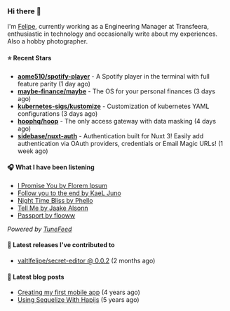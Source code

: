 ### Hi there 👋

I'm [Felipe](https://felipevm.com), currently working as a Engineering Manager at Transfeera, enthusiastic in technology and occasionally write about my experiences. Also a hobby photographer.

#### ⭐ Recent Stars
- **[aome510/spotify-player](https://github.com/aome510/spotify-player)** - A Spotify player in the terminal with full feature parity (1 day ago)
- **[maybe-finance/maybe](https://github.com/maybe-finance/maybe)** - The OS for your personal finances (3 days ago)
- **[kubernetes-sigs/kustomize](https://github.com/kubernetes-sigs/kustomize)** - Customization of kubernetes YAML configurations (3 days ago)
- **[hoophq/hoop](https://github.com/hoophq/hoop)** - The only access gateway with data masking (4 days ago)
- **[sidebase/nuxt-auth](https://github.com/sidebase/nuxt-auth)** - Authentication built for Nuxt 3! Easily add authentication via OAuth providers, credentials or Email Magic URLs! (1 week ago)

#### 🎧 What I have been listening
- [I Promise You by Florem Ipsum](https://open.spotify.com/track/52PxCQQlAme3g0UjH2smhF)
- [Follow you to the end by KaeL Juno](https://open.spotify.com/track/66xzgxNgDBbVnQ42XzsHbU)
- [Night Time Bliss by Phello](https://open.spotify.com/track/3sZZDhEVYJ8tyTiYEGCcg6)
- [Tell Me by Jaake Alsonn](https://open.spotify.com/track/7pMcOQVs9n2eNor8eGylOd)
- [Passport by flooww](https://open.spotify.com/track/586M28IA5dAPdwvMdBZ5cd)

_Powered by [TuneFeed](https://tunefeed.app?ref=valtlfelipe-gh-profile)_ 

#### 🚀 Latest releases I've contributed to


- [valtlfelipe/secret-editor @ 0.0.2](https://github.com/valtlfelipe/secret-editor/releases/tag/0.0.2) (2 months ago)

#### 📄 Latest blog posts
- [Creating my first mobile app](https://felipevm.com/posts/creating-my-first-mobile-app/) (4 years ago)
- [Using Sequelize With Hapijs](https://felipevm.com/posts/using-sequelize-with-hapijs/) (5 years ago)
